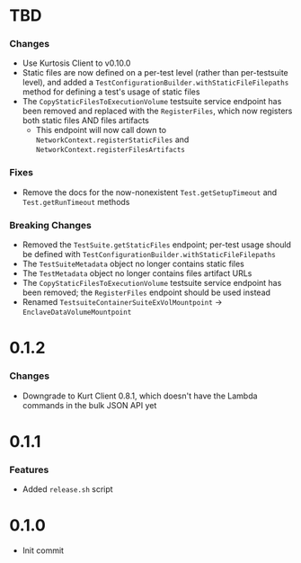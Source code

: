 # TBD
### Changes
* Use Kurtosis Client to v0.10.0
* Static files are now defined on a per-test level (rather than per-testsuite level), and added a `TestConfigurationBuilder.withStaticFileFilepaths` method for defining a test's usage of static files
* The `CopyStaticFilesToExecutionVolume` testsuite service endpoint has been removed and replaced with the `RegisterFiles`, which now registers both static files AND files artifacts
    * This endpoint will now call down to `NetworkContext.registerStaticFiles` and `NetworkContext.registerFilesArtifacts`

### Fixes
* Remove the docs for the now-nonexistent `Test.getSetupTimeout` and `Test.getRunTimeout` methods

### Breaking Changes
* Removed the `TestSuite.getStaticFiles` endpoint; per-test usage should be defined with `TestConfigurationBuilder.withStaticFileFilepaths`
* The `TestSuiteMetadata` object no longer contains static files
* The `TestMetadata` object no longer contains files artifact URLs
* The `CopyStaticFilesToExecutionVolume` testsuite service endpoint has been removed; the `RegisterFiles` endpoint should be used instead
* Renamed `TestsuiteContainerSuiteExVolMountpoint` -> `EnclaveDataVolumeMountpoint`

# 0.1.2
### Changes
* Downgrade to Kurt Client 0.8.1, which doesn't have the Lambda commands in the bulk JSON API yet

# 0.1.1
### Features
* Added `release.sh` script

# 0.1.0
* Init commit
